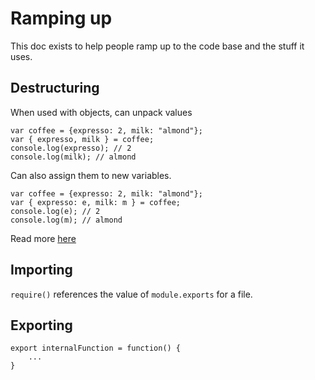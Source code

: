 # Ramping up
This doc exists to help people ramp up to the code base and the stuff it uses.

## Destructuring
When used with objects, can unpack values 
```
var coffee = {expresso: 2, milk: "almond"};
var { expresso, milk } = coffee;
console.log(expresso); // 2
console.log(milk); // almond
```
Can also assign them to new variables.
```
var coffee = {expresso: 2, milk: "almond"};
var { expresso: e, milk: m } = coffee;
console.log(e); // 2
console.log(m); // almond
```
Read more [here](https://developer.mozilla.org/en-US/docs/Web/JavaScript/Reference/Operators/Destructuring_assignment)

## Importing
`require()` references the value of `module.exports` for a file.

## Exporting 

```
export internalFunction = function() {
	...
}
```